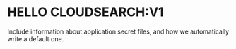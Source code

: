 # HELLO CLOUDSEARCH:V1


Include information about application secret files, and how we automatically write a default one.